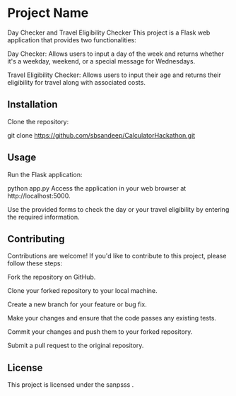 # Project Name

Day Checker and Travel Eligibility Checker
This project is a Flask web application that provides two functionalities:

Day Checker: Allows users to input a day of the week and returns whether it's a weekday, weekend, or a special message for Wednesdays.

Travel Eligibility Checker: Allows users to input their age and returns their eligibility for travel along with associated costs.

## Installation

Clone the repository:
 
git clone https://github.com/sbsandeep/CalculatorHackathon.git
 
   
## Usage
Run the Flask application:

python app.py
Access the application in your web browser at http://localhost:5000.

Use the provided forms to check the day or your travel eligibility by entering the required information.

## Contributing
Contributions are welcome! If you'd like to contribute to this project, please follow these steps:

Fork the repository on GitHub.

Clone your forked repository to your local machine.

Create a new branch for your feature or bug fix.

Make your changes and ensure that the code passes any existing tests.

Commit your changes and push them to your forked repository.

Submit a pull request to the original repository.

## License

This project is licensed under the sanpsss .
